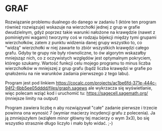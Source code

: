 # GRAF

Rozwiązanie problemu dualnego do danego w zadaniu 1 (które ten program również rozwiązuje) wskazuje na wierzchołki jednej z grup w grafie dwudzielnym, gdyż poprzez takie warunki nałożone na krawędzie (nawet z pominiętymi wagami) tworzymy coś w rodzaju bijekcji między tymi grupami wierzchołków, zatem z punktu widzenia danej grupy wszystko to, co "widzą" wierzchołki w niej zawarte to zbiór wszystkich krawędzi całego grafu. Gdyby te grupy nie były równoliczne, to ów algorytm wskazałby mniejsząz nich, co z oczywistych względów jest optymalnym pokryciem, którego szukamy. Wartość funkcji celu mojego programu to minus liczba wierzchołków w mniejszej z grup grafu (bądź liczba krawędzi w grafie po qnałożeniu na nie warunków zadania pierwszego z tego labu).

Program jest pod linkiem https://cocalc.com/projects/ac1be6fd-371e-444c-94f2-6bb5ee05dddd/files/graph.sagews
ale wykrzacza się wyświetlanie, więc polecam wziąć kod i uruchomić tu: https://sagecell.sagemath.org/ (mniejsze limity na output)

Program zawiera liczbę n
aby rozwiązywał "całe" zadanie pierwsze i trzecie powinna ona wynosić 7 (wymiar macierzy incydencji grafu z polecenia). Ja ją zmniejszyłem (wziąłem minor główny tej macierzy o wym 3x3), bo się wszystko strasznie długo liczyło i mało było widać. ;-)
